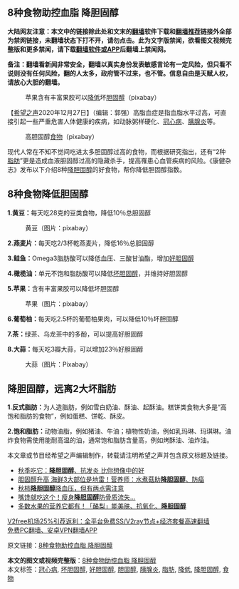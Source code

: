  <h2>8种食物助控血脂 降胆固醇</h2> <p class="notice"><b>大陆网友注意：本文中的链接除此处和文末的<a href="https://github.com/bannedbook/fanqiang" >翻墙</a>软件下载和<a href="https://github.com/killgcd/justmysocks/blob/master/README.md">翻墙推荐</a>链接外全部为禁网链接，未翻墙状态下打不开，请勿点击。此为文字版禁闻，欲看图文视频完整版和更多禁闻，请下载<a href="https://github.com/bannedbook/fanqiang">翻墙软件或APP</a>后翻墙上禁闻网。</p><p>备注：翻墙看新闻非常安全，翻墙以真实身份发表敏感言论有一定风险，但只看不说则没有任何风险，翻的人太多，政府管不过来，也不管。信息自由是天赋人权，请放心大胆的翻墙。</b></p>  <div class="entry"> <figure><figcaption>苹果含有丰富果胶可以<a href="https://www.bannedbook.org/bnews/tag/%E9%99%8D%E4%BD%8E/" class="st_tag internal_tag" rel="tag" title="标签 降低 下的日志">降低</a>坏<a href="https://www.bannedbook.org/bnews/tag/%e8%83%86%e5%9b%ba%e9%86%87/" class="st_tag internal_tag" rel="tag" title="标签 胆固醇 下的日志">胆固醇</a>（pixabay）</figcaption></figure> <p>【<span class='wp_keywordlink_affiliate'><a href="https://www.soundofhope.org" title="希望之声" target="_blank">希望之声</a></span>2020年12月27日】（编辑：郭强）高脂血症是指血脂水平过高，可直接引起一些严重危害人体健康的疾病，如动脉粥样硬化、<a href="https://www.bannedbook.org/bnews/tag/%E5%86%A0%E5%BF%83%E7%97%85/" class="st_tag internal_tag" rel="tag" title="标签 冠心病 下的日志">冠心病</a>、<a href="https://www.bannedbook.org/bnews/tag/%e8%83%b0%e8%85%ba%e7%82%8e/" class="st_tag internal_tag" rel="tag" title="标签 胰腺炎 下的日志">胰腺炎</a>等。</p> <figure><figcaption>高胆固醇<a href="https://www.bannedbook.org/bnews/tag/%e9%a3%9f%e7%89%a9/" class="st_tag internal_tag" rel="tag" title="标签 食物 下的日志">食物</a>（pixabay）</figcaption></figure> <p>现代人常在不知不觉间吃进太多胆固醇过高的食物，而根据研究指出，还有“2种<a href="https://www.bannedbook.org/bnews/tag/%E8%84%82%E8%82%AA/" class="st_tag internal_tag" rel="tag" title="标签 脂肪 下的日志">脂肪</a>”更是造成血液胆固醇过高的隐藏杀手，提高罹患心血管疾病的风险。《康健杂志》发布以下介绍8种<a href="https://www.bannedbook.org/bnews/tag/%E9%99%8D%E8%83%86%E5%9B%BA%E9%86%87/" class="st_tag internal_tag" rel="tag" title="标签 降胆固醇 下的日志">降胆固醇</a>的好食物，帮你降低胆固醇指数。</p> <h2>8种食物降低胆固醇</h2> <p><strong>1.黄豆：</strong>每天吃28克的豆类食物，降低10％总胆固醇</p> <figure><figcaption>黄豆（图片：pixabay）</figcaption></figure> <p><strong>2.燕麦片：</strong>每天吃2/3杯乾燕麦片，降低16％总胆固醇</p>  <p><strong>3.鲑鱼：</strong>Omega3脂肪酸可以降低血压、三酸甘油酯，增加<a href="https://www.bannedbook.org/bnews/tag/%E5%A5%BD%E8%83%86%E5%9B%BA%E9%86%87/" class="st_tag internal_tag" rel="tag" title="标签 好胆固醇 下的日志">好胆固醇</a></p> <p><strong>4.橄榄油：</strong>单元不饱和脂肪酸可以降低<a href="https://www.bannedbook.org/bnews/tag/%E5%9D%8F%E8%83%86%E5%9B%BA%E9%86%87/" class="st_tag internal_tag" rel="tag" title="标签 坏胆固醇 下的日志">坏胆固醇</a>，并维持好胆固醇</p> <p><strong>5.苹果：</strong>含有丰富果胶可以降低坏胆固醇</p> <figure><figcaption>苹果（图片：pixabay）</figcaption></figure> <p><strong>6.葡萄柚：</strong>每天吃2.5杯的葡萄柚果肉，可以降低10％坏胆固醇</p>  <p><strong>7.茶：</strong>绿茶、乌龙茶中的多酚，可以提高好胆固醇</p> <p><strong>8.大蒜：</strong>每天吃3瓣大蒜，可以增加23％好胆固醇</p> <figure><figcaption>大蒜（图片：Pixabay）</figcaption></figure> <h2>降胆固醇，远离2大坏脂肪</h2> <p><strong>1.反式脂肪：</strong>为人造脂肪，例如雪白奶油、酥油、起酥油。糕饼类食物大多是“高饱和脂肪的食物”，例如蛋糕、饼乾、酥皮。</p> <p><strong>2.饱和脂肪：</strong>动物油脂，例如猪油、牛油；植物性奶油，例如乳玛琳、玛琪琳。油炸食物需使用能耐高温的油，通常饱和脂肪含量高，例如烤酥油、油炸油。</p>  <p>本文章或节目经希望之声编辑制作，转载请注明希望之声并包含原文标题及链接。</p> <ul class='op-related-articles' title='相关阅读'> <li><a href='https://www.bannedbook.org/bnews/health/20201104/1425486.html' target='_blank'>秋季吃它：<b>降胆固醇</b>、抗发炎 比你想像中的好</a></li> <li><a href='https://www.bannedbook.org/bnews/health/20201023/1418842.html' target='_blank'>胆固醇升高 海鲜3大部位是地雷！营养师：水煮菇助<b>降胆固醇</b>、防癌</a></li> <li><a href='https://www.bannedbook.org/bnews/comments/20201006/1409044.html' target='_blank'>秋柿<b>降胆固醇</b>降血压，但有两点需注意</a></li> <li><a href='https://www.bannedbook.org/bnews/health/20200928/1404484.html' target='_blank'>嘴馋就吃这个！瘦身<b>降胆固醇</b>防骨质流失…</a></li> <li><a href='https://www.bannedbook.org/bnews/health/20200928/1404363.html' target='_blank'>多数水果的营养它都有！「酪梨」能美肤、抗氧化、<b>降胆固醇</b></a></li> </ul> <p class="texttj"> <a href="https://www.bannedbook.org/forum23/topic22702.html" target="_blank">V2free机场25%引荐返利：全平台免费SS/V2ray节点+经济套餐高速翻墙</a><br/> <a href="https://github.com/bannedbook/fanqiang/wiki/%E7%A6%81%E9%97%BB%E7%BD%91%E5%AE%89%E5%8D%93%E7%BF%BB%E5%A2%99%E6%96%B0%E9%97%BBAPP" target="_blank">免费PC翻墙、安卓VPN翻墙APP</a></p><p>原文链接：<a class="src_link"  href="https://www.soundofhope.org/post/441193" target="_blank">8种食物助控血脂 降胆固醇</a></p><a name='sharetosocial'></a>       <div><b>本文的图文或视频完整版</b>：<a href='https://www.bannedbook.org/bnews/comments/20201227/1455962.html'>8种食物助控血脂 降胆固醇</a></div>  </div><!--END ENTRY--> <div class="postfooter"> <div>本文标签：<a href="https://www.bannedbook.org/bnews/tag/%E5%86%A0%E5%BF%83%E7%97%85/" rel="tag">冠心病</a>, <a href="https://www.bannedbook.org/bnews/tag/%E5%9D%8F%E8%83%86%E5%9B%BA%E9%86%87/" rel="tag">坏胆固醇</a>, <a href="https://www.bannedbook.org/bnews/tag/%E5%A5%BD%E8%83%86%E5%9B%BA%E9%86%87/" rel="tag">好胆固醇</a>, <a href="https://www.bannedbook.org/bnews/tag/%e8%83%86%e5%9b%ba%e9%86%87/" rel="tag">胆固醇</a>, <a href="https://www.bannedbook.org/bnews/tag/%e8%83%b0%e8%85%ba%e7%82%8e/" rel="tag">胰腺炎</a>, <a href="https://www.bannedbook.org/bnews/tag/%E8%84%82%E8%82%AA/" rel="tag">脂肪</a>, <a href="https://www.bannedbook.org/bnews/tag/%E9%99%8D%E4%BD%8E/" rel="tag">降低</a>, <a href="https://www.bannedbook.org/bnews/tag/%E9%99%8D%E8%83%86%E5%9B%BA%E9%86%87/" rel="tag">降胆固醇</a>, <a href="https://www.bannedbook.org/bnews/tag/%e9%a3%9f%e7%89%a9/" rel="tag">食物</a></div>  </div><!--END POSTFOOTER--> 